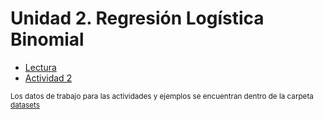 # Unidad 2. Regresión Logística Binomial

  - [Lectura](Regresión%20Logistica.pdf)  
  - [Actividad 2](Actividad%202.pdf)
 
<sup>Los datos de trabajo para las actividades y ejemplos se encuentran dentro de la carpeta [datasets](datasets)</sup>
